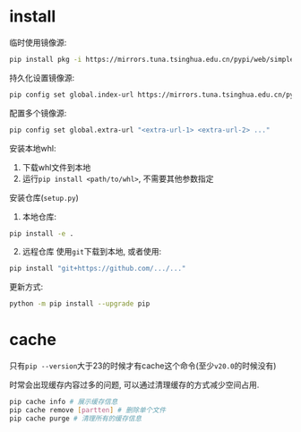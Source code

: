 # install

临时使用镜像源:
```bash
pip install pkg -i https://mirrors.tuna.tsinghua.edu.cn/pypi/web/simple
```

持久化设置镜像源:
```bash
pip config set global.index-url https://mirrors.tuna.tsinghua.edu.cn/pypi/web/simple
```

配置多个镜像源:
```bash
pip config set global.extra-url "<extra-url-1> <extra-url-2> ..."
```

安装本地whl:
1. 下载whl文件到本地
2. 运行`pip install <path/to/whl>`, 不需要其他参数指定

安装仓库(`setup.py`)
1. 本地仓库:
  ```bash
  pip install -e .
  ```
2. 远程仓库
  使用`git`下载到本地, 或者使用:
  ```bash
  pip install "git+https://github.com/.../..."
  ```

更新方式:
```bash
python -m pip install --upgrade pip
```

# cache

只有`pip --version`大于23的时候才有cache这个命令(至少`v20.0`的时候没有)

时常会出现缓存内容过多的问题, 可以通过清理缓存的方式减少空间占用.

```bash
pip cache info # 展示缓存信息
pip cache remove [partten] # 删除单个文件
pip cache purge # 清理所有的缓存信息
```
